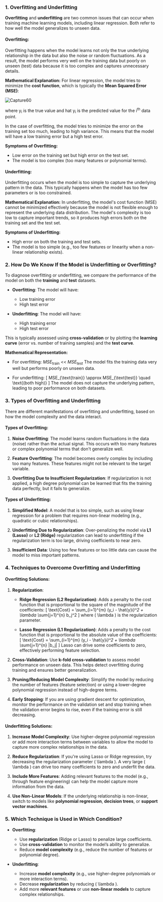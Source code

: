 ### **1. Overfitting and Underfitting**

**Overfitting** and **underfitting** are two common issues that can occur when training machine learning models, including linear regression. Both refer to how well the model generalizes to unseen data.

#### **Overfitting:**
Overfitting happens when the model learns not only the true underlying relationship in the data but also the noise or random fluctuations. As a result, the model performs very well on the training data but poorly on unseen (test) data because it is too complex and captures unnecessary details.

**Mathematical Explanation:**
For linear regression, the model tries to minimize the **cost function**, which is typically the **Mean Squared Error (MSE)**:

![Capture60](https://github.com/user-attachments/assets/a7bc4f1d-5a01-45b4-b313-1f45a101633c)

where y<sub>i</sub> is the true value and hat y<sub>i</sub>  is the predicted value for the i<sup>th</sup> data point.

In the case of overfitting, the model tries to minimize the error on the training set too much, leading to high variance. This means that the model will have a low training error but a high test error.

**Symptoms of Overfitting:**
   - Low error on the training set but high error on the test set.
   - The model is too complex (too many features or polynomial terms).

#### **Underfitting:**
Underfitting occurs when the model is too simple to capture the underlying pattern in the data. This typically happens when the model has too few parameters or is too constrained.

**Mathematical Explanation:**
In underfitting, the model's cost function (MSE) cannot be minimized effectively because the model is not flexible enough to represent the underlying data distribution. The model's complexity is too low to capture important trends, so it produces high errors both on the training set and the test set.

**Symptoms of Underfitting:**
   - High error on both the training and test sets.
   - The model is too simple (e.g., too few features or linearity when a non-linear relationship exists).

### **2. How Do We Know If the Model is Underfitting or Overfitting?**

To diagnose overfitting or underfitting, we compare the performance of the model on both the **training** and **test** datasets.

- **Overfitting**: The model will have:
  - Low training error
  - High test error
  
- **Underfitting**: The model will have:
  - High training error
  - High test error
  
This is typically assessed using **cross-validation** or by plotting the **learning curve** (error vs. number of training samples) and the **test curve**.

**Mathematical Representation:**
- For overfitting:
  *MSE*<sub>train</sub> << *MSE*<sub>test</sub>
  The model fits the training data very well but performs poorly on unseen data.
  
- For underfitting:
  \[
  MSE_{\text{train}} \approx MSE_{\text{test}} \quad \text{(both high)}
  \]
  The model does not capture the underlying pattern, leading to poor performance on both datasets.

### **3. Types of Overfitting and Underfitting**

There are different manifestations of overfitting and underfitting, based on how the model complexity and the data interact.

#### **Types of Overfitting:**
   1. **Noise Overfitting**: The model learns random fluctuations in the data (noise) rather than the actual signal. This occurs with too many features or complex polynomial terms that don't generalize well.
   
   2. **Feature Overfitting**: The model becomes overly complex by including too many features. These features might not be relevant to the target variable.
   
   3. **Overfitting Due to Insufficient Regularization**: If regularization is not applied, a high degree polynomial can be learned that fits the training data perfectly, but it fails to generalize.

#### **Types of Underfitting:**
   1. **Simplified Model**: A model that is too simple, such as using linear regression for a problem that requires non-linear modeling (e.g., quadratic or cubic relationships).
   
   2. **Underfitting Due to Regularization**: Over-penalizing the model via **L1 (Lasso)** or **L2 (Ridge)** regularization can lead to underfitting if the regularization term is too large, driving coefficients to near zero.
   
   3. **Insufficient Data**: Using too few features or too little data can cause the model to miss important patterns.

### **4. Techniques to Overcome Overfitting and Underfitting**

#### **Overfitting Solutions:**

1. **Regularization**:
   - **Ridge Regression (L2 Regularization)**: Adds a penalty to the cost function that is proportional to the square of the magnitude of the coefficients:
     \[
     \text{Cost} = \sum_{i=1}^{m} (y_i - \hat{y}_i)^2 + \lambda \sum_{j=1}^{n} b_j^2
     \]
     where \( \lambda \) is the regularization parameter.
     
   - **Lasso Regression (L1 Regularization)**: Adds a penalty to the cost function that is proportional to the absolute value of the coefficients:
     \[
     \text{Cost} = \sum_{i=1}^{m} (y_i - \hat{y}_i)^2 + \lambda \sum_{j=1}^{n} |b_j|
     \]
     Lasso can drive some coefficients to zero, effectively performing feature selection.

2. **Cross-Validation**: Use **k-fold cross-validation** to assess model performance on unseen data. This helps detect overfitting during training and ensures better generalization.

3. **Pruning/Reducing Model Complexity**: Simplify the model by reducing the number of features (feature selection) or using a lower-degree polynomial regression instead of high-degree terms.

4. **Early Stopping**: If you are using gradient descent for optimization, monitor the performance on the validation set and stop training when the validation error begins to rise, even if the training error is still decreasing.

#### **Underfitting Solutions:**

1. **Increase Model Complexity**: Use higher-degree polynomial regression or add more interaction terms between variables to allow the model to capture more complex relationships in the data.

2. **Reduce Regularization**: If you're using Lasso or Ridge regression, try decreasing the regularization parameter \( \lambda \). A very large \( \lambda \) can drive too many coefficients to zero and underfit the data.

3. **Include More Features**: Adding relevant features to the model (e.g., through feature engineering) can help the model capture more information from the data.

4. **Use Non-Linear Models**: If the underlying relationship is non-linear, switch to models like **polynomial regression**, **decision trees**, or **support vector machines**.

### **5. Which Technique is Used in Which Condition?**

- **Overfitting**:
  - Use **regularization** (Ridge or Lasso) to penalize large coefficients.
  - Use **cross-validation** to monitor the model’s ability to generalize.
  - Reduce **model complexity** (e.g., reduce the number of features or polynomial degree).

- **Underfitting**:
  - Increase **model complexity** (e.g., use higher-degree polynomials or more interaction terms).
  - Decrease **regularization** by reducing \( \lambda \).
  - Add more **relevant features** or use **non-linear models** to capture complex relationships.
